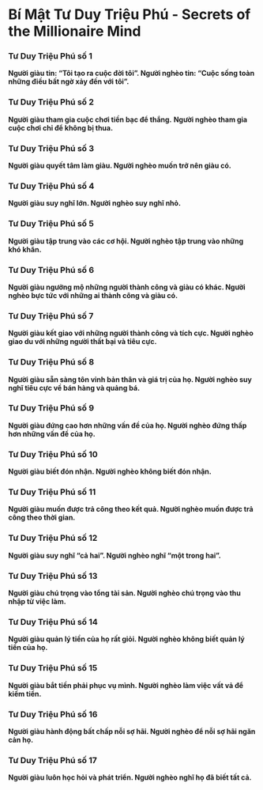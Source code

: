 # Bí Mật Tư Duy Triệu Phú - Secrets of the Millionaire Mind

### Tư Duy Triệu Phú số 1

**Người giàu tin: “Tôi tạo ra cuộc đời tôi”. 
Người nghèo tin: “Cuộc sống toàn những điều bất ngờ xảy đến với tôi”.**

### Tư Duy Triệu Phú số 2
**Người giàu tham gia cuộc chơi tiền
bạc để thắng.**
    **Người nghèo tham gia cuộc chơi chỉ
để không bị thua.**
### Tư Duy Triệu Phú số 3
**Người giàu quyết tâm làm giàu.
Người nghèo muốn trở nên giàu có.**
### Tư Duy Triệu Phú số 4
**Người giàu suy nghĩ lớn.
Người nghèo suy nghĩ nhỏ.**
### Tư Duy Triệu Phú số 5
**Người giàu tập trung vào các cơ hội.
Người nghèo tập trung vào những
khó khăn.**
### Tư Duy Triệu Phú số 6
**Người giàu ngưỡng mộ những người
thành công và giàu có khác.
Người nghèo bực tức với những ai
thành công và giàu có.**
### Tư Duy Triệu Phú số 7
**Người giàu kết giao với những
người thành công và tích cực.
Người nghèo giao du với những
người thất bại và tiêu cực.**
### Tư Duy Triệu Phú số 8
**Người giàu sẵn sàng tôn vinh bản
thân và giá trị của họ. Người nghèo
suy nghĩ tiêu cực về bán hàng và
quảng bá.**
### Tư Duy Triệu Phú số 9
**Người giàu đứng cao hơn những vấn
đề của họ. Người nghèo đứng thấp
hơn những vấn đề của họ.**
### Tư Duy Triệu Phú số 10
**Người giàu biết đón nhận.
Người nghèo không biết đón nhận.**
### Tư Duy Triệu Phú số 11
**Người giàu muốn được trả công
theo kết quả.
Người nghèo muốn được trả công
theo thời gian.**
### Tư Duy Triệu Phú số 12
**Người giàu suy nghĩ “cả hai”.
Người nghèo nghĩ “một trong hai”.**
### Tư Duy Triệu Phú số 13
**Người giàu chú trọng vào
tổng tài sản.
Người nghèo chú trọng vào thu
nhập từ việc làm.**
### Tư Duy Triệu Phú số 14
**Người giàu quản lý tiền của họ rất giỏi.
Người nghèo không biết quản lý
tiền của họ.**
### Tư Duy Triệu Phú số 15
**Người giàu bắt tiền phải phục vụ
mình. 
Người nghèo làm việc vất vả
để kiếm tiền.**
### Tư Duy Triệu Phú số 16
**Người giàu hành động bất chấp nỗi
sợ hãi. 
Người nghèo để nỗi sợ hãi
ngăn cản họ.**
### Tư Duy Triệu Phú số 17
**Người giàu luôn học hỏi và phát
triển. 
Người nghèo nghĩ họ đã biết
tất cả.**